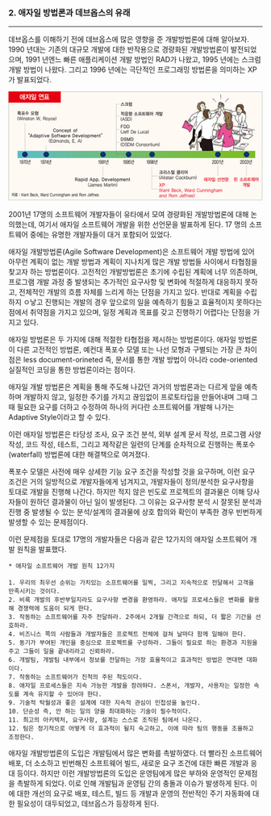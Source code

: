 ### **2. 애자일 방법론과 데브옵스의 유래**
---

데브옵스를 이해하기 전에 데브옵스에 많은 영향을 준 개발방법론에 대해 알아보자.
1990 년대는 기존의 대규모 개발에 대한 반작용으로 경량화된 개발방법론이 발전되었으며, 1991 년엔느 빠른 애플리케이션 개발 방법인 RAD가 나왔고, 1995 년에는 스크럼 개발 방법이 나왔다. 그리고 1996 년에는 극단적인 프로그래밍 방법론을 의미하는 XP가 발표되었다.

![alt text](../scripts/software_dev_history.png)

2001년 17명의 소프트웨어 개발자들이 유타에서 모여 경량화된 개발방법론에 대해 논의했는데, 여기서 애자일 소프트웨어 개발을 위한 선언문을 발표하게 된다. 17 명의 소프트웨어 중에는 유명한 개발자들이 대거 포함되어 있었다.

애자일 개발방법론(Agile Software Development)은 소프트웨어 개발 방법에 있어 아무런 계획이 없는 개발 방법과 계획이 지나치게 많은 개발 방법들 사이에서 타협점을 찾고자 하는 방법론이다. 고전적인 개발방법론은 초기에 수립된 계획에 너무 의존하며, 프로그램 개발 과정 중 발생되는 추가적인 요구사항 및 변화에 적절하게 대응하지 못하고, 전체적인 개발의 흐름 자체를 느리게 하는 단점을 가지고 있다. 반대로 계획을 수립하지 ㅇ낳고 진행되는 개발의 경우 앞으로의 일을 예측하기 힘들고 효율적이지 못하다는 점에서 취약점을 가지고 있으며, 일정 계획과 목표를 갖고 진행하기 어렵다는 단점을 가지고 있다.

애자일 방법론은 두 가지에 대해 적절한 타협접을 제시하는 방법론이다. 애자일 방법론이 다른 고전적인 방법론, 예컨대 폭포수 모델 또는 나선 모형과 구별되는 가장 큰 차이점은 less document-orineted 즉, 문서를 통한 개발 방법이 아니라 code-oriented 실질적인 코딩을 통한 방법론이라는 점이다.

애자일 개발 방법론은 계획을 통해 주도해 나갔던 과거의 방법론과는 다르게 앞을 예측하며 개발하지 않고, 일정한 주기를 가지고 끊임없이 프로토타입을 만들어내며 그때 그때 필요한 요구를 더하고 수정하여 하나의 커다란 소프트웨어를 개발해 나가는 Adaptive Style이라고 할 수 있다.

이런 애자일 방법론은 타당성 조사, 요구 조건 분석, 외부 설계 문서 작성, 프로그램 사양 작성, 코드 작성, 테스트, 그리고 제작같은 일련의 단계를 순차적으로 진행하는 폭포수(waterfall) 방법론에 대한 해결책으로 여겨졌다.

폭포수 모델은 사전에 매우 상세한 기능 요구 조건을 작성할 것을 요구하며, 이런 요구 조건은 거의 일방적으로 개발자들에게 넘겨지고, 개발자들이 정의/분석한 요구사항을 토대로 개발을 진행해 나간다. 하지만 적지 않은 빈도로 프로젝트의 결과물은 이해 당사자들이 원하던 결과물이 아닌 일이 발생된다. 그 이유는 요구사항 분석 시 잘못된 분석과 진행 중 발생될 수 있는 분석/설계의 결과물에 상호 합의와 확인이 부족한 경우 빈번하게 발생할 수 있는 문제점이다.

이런 문제점을 토대로 17명의 개발자들은 다음과 같은 12가지의 애자일 소프트웨어 개발 원칙을 발표했다.

```
* 애자일 소프트웨어 개발 원칙 12가지

1. 우리의 최우선 순위는 가치있는 소프트웨어를 일찍, 그리고 지속적으로 전달해서 고객을 만족시키는 것이다.
2. 비록 개발의 후반부일지라도 요구사항 변경을 환영하라. 애자일 프로세스들은 변화를 활용해 경쟁력에 도움이 되게 한다.
3. 작동하는 소프트웨어를 자주 전달하라. 2주에서 2개월 간격으로 하되, 더 짧은 기간을 선호하라.
4. 비즈니스 쪽의 사람들과 개발자들은 프로젝트 전체에 걸쳐 날마다 함께 일해야 한다.
5. 동기가 부여된 개인을 중심으로 프로젝트를 구성하라. 그들이 필요로 하는 환경과 지원을 주고 그들이 일을 끝내리라고 신뢰하라.
6. 개발팀, 개발팀 내부에서 정보를 전달하는 가장 효율적이고 효과적인 방법은 면대면 대화이다.
7. 작동하는 소프트웨어가 진척의 주된 척도이다.
8. 애자일 프로세스들은 지속 가능한 개발을 장려하다. 스폰서, 개발자, 사용자는 일정한 속도를 계속 유지할 수 있어야 한다.
9. 기술적 탁월성과 좋은 설계에 대한 지속적 관심이 민첩성을 높인다.
10. 단순성 즉, 안 하는 일의 양을 최대화하는 기술이 필수적이다.
11. 최고의 아키텍처, 요구사항, 설계는 스스로 조직된 팀에서 나온다.
12. 팀은 정기적으로 어떻게 더 효과적이 될지 숙고하고, 이에 따라 팀의 행동을 조율하고 조정한다.
```

애자일 개발방법론의 도입은 개발팀에서 많은 변화를 촉발하였다. 더 빨라진 소프트웨어 배포, 더 소소하고 빈번해진 소프트웨어 빌드, 새로운 요구 조건에 대한 빠른 개발과 응대 등이다. 하지만 이런 개발방법론의 도입은 운영팀에게 많은 부하와 운영적인 문제점을 촉발하게 되었다. 이로 인해 개발팀과 운영팀 간의 충돌과 이슈가 발생하게 된다. 이에 대한 개선의 요구로 배포, 테스트, 빌드 등 개발과 운영의 전반적인 주기 자동화에 대한 필요성이 대두되었고, 데브옵스가 등장하게 된다.